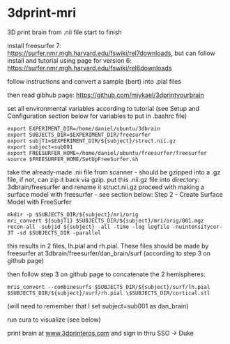 # 3dprint-mri


3D print brain from .nii file start to finish

install freesurfer 7: https://surfer.nmr.mgh.harvard.edu/fswiki/rel7downloads, but can follow install and tutorial using page for version 6: https://surfer.nmr.mgh.harvard.edu/fswiki/rel6downloads
 
follow instructions and convert a sample (bert) into .pial files
 
then read gibhub page: https://github.com/miykael/3dprintyourbrain

set all environmental variables according to tutorial (see Setup and Configuration section below for variables to put in .bashrc file)

    export EXPERIMENT_DIR=/home/daniel/ubuntu/3dbrain
    export SUBJECTS_DIR=$EXPERIMENT_DIR/freesurfer
    export subjT1=$EXPERIMENT_DIR/${subject}/struct.nii.gz
    export subject=sub001
    export FREESURFER_HOME=/home/daniel/ubuntu/freesurfer/freesurfer
    source $FREESURFER_HOME/SetUpFreeSurfer.sh


take the already-made .nii file from scanner - should be gzipped into a .gz file, if not, can zip it back via gzip.
put this .nii.gz file into directory: 3dbrain/freesurfer and rename it struct.nii.gz
proceed with making a surface model with freesurfer - see section below: Step 2 - Create Surface Model with FreeSurfer	

	mkdir -p $SUBJECTS_DIR/${subject}/mri/orig   
	mri_convert ${subjT1} $SUBJECTS_DIR/${subject}/mri/orig/001.mgz  
	recon-all -subjid ${subject} -all -time -log logfile -nuintensitycor-3T -sd $SUBJECTS_DIR -parallel

		
this results in 2 files, lh.pial and rh.pial. These files should be made by freesurfer at 3dbrain/freesurfer/dan_brain/surf (according to step 3 on github page)
  
then follow step 3 on github page to concatenate the 2 hemispheres:

	mris_convert --combinesurfs $SUBJECTS_DIR/${subject}/surf/lh.pial $SUBJECTS_DIR/${subject}/surf/rh.pial \$SUBJECTS_DIR/cortical.stl
  
(will need to remember that I set subject=sub001 as dan_brain)
  
run cura to visualize (see below)
  
print brain at www.3dprinteros.com and sign in thru SSO → Duke
